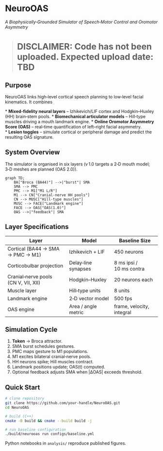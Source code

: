 # NeuroOAS

*A Biophysically‑Grounded Simulator of Speech‑Motor Control and Oromotor Asymmetry*

> # DISCLAIMER: Code has not been uploaded. Expected upload date: TBD

## Purpose

NeuroOAS links high‑level cortical speech planning to low‑level facial kinematics.  It combines

\* **Mixed‑fidelity neural layers** – Izhikevich/LIF cortex and Hodgkin–Huxley (HH) brain‑stem pools.
\* **Biomechanical articulator models** – Hill‑type muscles driving a mouth landmark engine.
\* **Online Oromotor Asymmetry Score (OAS)** – real‑time quantification of left–right facial asymmetry.
\* **Lesion toggles** – simulate cortical or peripheral damage and predict the resulting OAS signature.

## System Overview

The simulator is organised in six layers (v 1.0 targets a 2‑D mouth model; 3‑D meshes are planned (OAS 2.0)).

```mermaid
graph TD;
    BA["Broca (BA44)"] -->|"burst"| SMA
    SMA --> PMC
    PMC --> M1["M1 L/R"]
    M1 --> CN["Cranial‑nerve HH pools"]
    CN --> MUSC["Hill‑type muscles"]
    MUSC --> FACE["Landmark engine"]
    FACE --> OAS["OAS(1.0)"]
    OAS -->|"feedback"| SMA
```

## Layer Specifications

| Layer                                | Model               | Baseline Size             |
| ------------------------------------ | ------------------- | ------------------------- |
| Cortical (BA44 → SMA → PMC → M1)     | Izhikevich + LIF    | 450 neurons               |
| Corticobulbar projection             | Delay‑line synapses | 8 ms ipsi / 10 ms contra  |
| Cranial‑nerve pools (CN V, VII, XII) | Hodgkin–Huxley      | 20 neurons each           |
| Muscle layer                         | Hill‑type units     | 8 units                   |
| Landmark engine                      | 2‑D vector model    | 500 fps                   |
| OAS engine                           | Area / angle metric | frame, velocity, integral |

## Simulation Cycle

1. **Token** → Broca attractor.
2. SMA burst schedules gestures.
3. PMC maps gesture to M1 populations.
4. M1 excites bilateral cranial‑nerve pools.
5. HH neurons spike; Hill muscles contract.
6. Landmark positions update; OAS(t) computed.
7. Optional feedback adjusts SMA when |ΔOAS| exceeds threshold.


## Quick Start

```bash
# clone repository
git clone https://github.com/your‑handle/NeuroOAS.git
cd NeuroOAS

# build (C++)
cmake -B build && cmake --build build -j

# run baseline configuration
./build/neurooas run configs/baseline.yml
```

Python notebooks in `analysis/` reproduce published figures.
